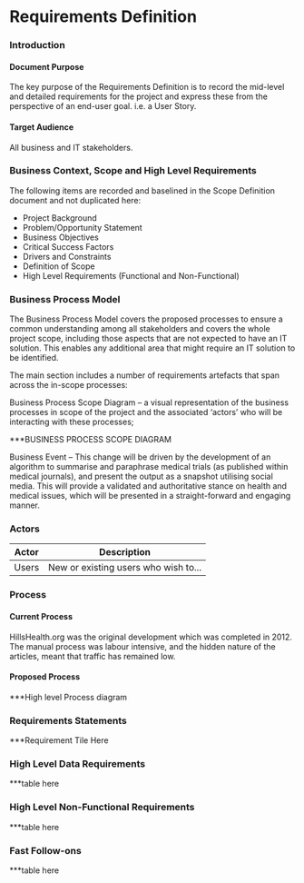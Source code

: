 # Requirements Definition

### Introduction
#### Document Purpose
The key purpose of the Requirements Definition is to record the mid-level and detailed requirements for the project and express these from the perspective of an end-user goal. i.e. a User Story.  

#### Target Audience
All business and IT stakeholders.

### Business Context, Scope and High Level Requirements
The following items are recorded and baselined in the Scope Definition document and not duplicated here:

- Project Background
- Problem/Opportunity Statement
- Business Objectives
- Critical Success Factors
- Drivers and Constraints
- Definition of Scope
- High Level Requirements (Functional and Non-Functional)

### Business Process Model
The Business Process Model covers the proposed processes to ensure a common understanding among all stakeholders and covers the whole project scope, including those aspects that are not expected to have an IT solution.  This enables any additional area that might require an IT solution to be identified.

The main section includes a number of requirements artefacts that span across the in-scope processes:

Business Process Scope Diagram – a visual representation of the business processes in scope of the project and the associated ‘actors’ who will be interacting with these processes;

***BUSINESS PROCESS SCOPE DIAGRAM

Business Event – This change will be driven by the development of an algorithm to summarise and paraphrase medical trials (as published within medical journals), and present the output as a snapshot utilising social media.  This will provide a validated and authoritative stance on health and medical issues, which will be presented in a straight-forward and engaging manner. 


### Actors

|Actor |	Description|
|---|---|
|Users |	New or existing users who wish to... |

### Process
#### Current Process
HillsHealth.org was the original development which was completed in 2012.  The manual process was labour intensive, and the hidden nature of the articles, meant that traffic has remained low.  

#### Proposed Process

***High level Process diagram

### Requirements Statements

***Requirement Tile Here

### High Level Data Requirements
***table here

### High Level Non-Functional Requirements
***table here

### Fast Follow-ons
***table here
